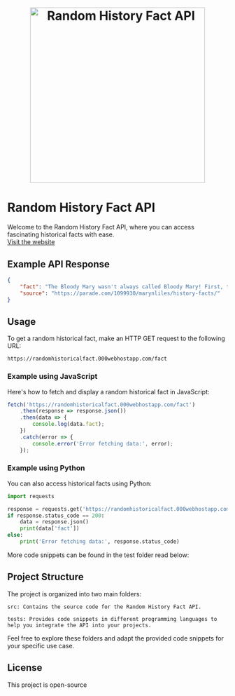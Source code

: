 <h1 align="center">
  <img src="logo.png" alt="Random History Fact API" width="400">
</h1>

# Random History Fact API

Welcome to the Random History Fact API, where you can access fascinating historical facts with ease.<br>
<a href="https://warm-teammates-951039.framer.app/">Visit the website</a>

## Example API Response

```json
{
    "fact": "The Bloody Mary wasn't always called Bloody Mary! First, the popular brunch drink was actually called A Bucket Of Blood. After Bucket Of Blood, it transitioned to Red Snapper and, finally, settled on Bloody Mary.",
    "source": "https://parade.com/1099930/marynliles/history-facts/"
}
```
## Usage
To get a random historical fact, make an HTTP GET request to the following URL:
```url
https://randomhistoricalfact.000webhostapp.com/fact
```

### Example using JavaScript
Here's how to fetch and display a random historical fact in JavaScript:

```javascript
fetch('https://randomhistoricalfact.000webhostapp.com/fact')
    .then(response => response.json())
    .then(data => {
        console.log(data.fact);
    })
    .catch(error => {
        console.error('Error fetching data:', error);
    });

```
### Example using Python
You can also access historical facts using Python:

```python
import requests

response = requests.get('https://randomhistoricalfact.000webhostapp.com/fact')
if response.status_code == 200:
    data = response.json()
    print(data['fact'])
else:
    print('Error fetching data:', response.status_code)
```
More code snippets can be found in the test folder read below:
## Project Structure
The project is organized into two main folders:
```
src: Contains the source code for the Random History Fact API.
```
```
tests: Provides code snippets in different programming languages to help you integrate the API into your projects.
```
Feel free to explore these folders and adapt the provided code snippets for your specific use case.

## License
This project is open-source
